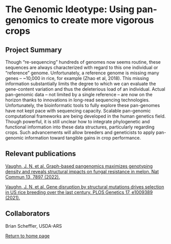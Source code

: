 # The Genomic Ideotype: Using pan-genomics to create more vigorous crops

## Project Summary

Though “re-sequencing” hundreds of genomes now seems routine, these sequences are always characterized with regard to this one individual or “reference” genome.  Unfortunately, a reference genome is missing many genes – ~10,000 in rice, for example (Zhao et al, 2018).  This missing information substantially limits the degree to which we can evaluate the gene-content variation and thus the deleterious load of an individual.  Actual pan-genomic data – not limited by a single reference – are now on the horizon thanks to innovations in long-read sequencing technologies.  Unfortunately, the bioinformatic tools to fully explore these pan-genomes have not kept pace with sequencing capacity.  Scalable pan-genomic computational frameworks are being developed in the human genetics field.  Though powerful, it is still unclear how to integrate phylogenetic and functional information into these data structures, particularly regarding crops.  Such advancements will allow breeders and geneticists to apply pan-genomic information toward tangible gains in crop performance.
	
## Relevant publications

[Vaughn, J. N. et al. Graph-based pangenomics maximizes genotyping density and reveals structural impacts on fungal resistance in melon. Nat Commun 13, 7897 (2022).](https://www.nature.com/articles/s41467-022-35621-7)

[Vaughn, J. N. et al. Gene disruption by structural mutations drives selection in US rice breeding over the last century. PLOS Genetics 17, e1009389 (2021).](https://journals.plos.org/plosgenetics/article?id=10.1371/journal.pgen.1009389)


## Collaborators

Brian Scheffler, USDA-ARS

[Return to home page](https://genemachine.net)
